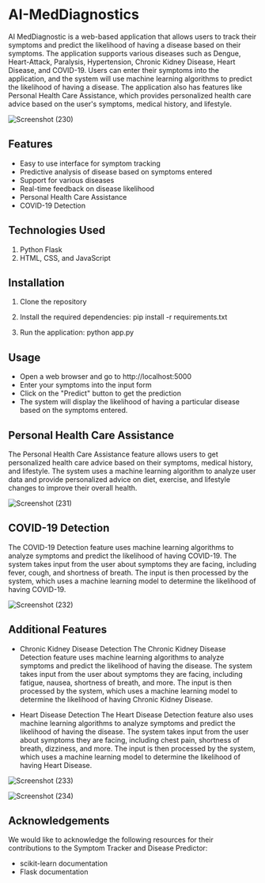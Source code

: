 # AI-MedDiagnostics

AI MedDiagnostic is a web-based application that allows users to track their symptoms and predict the likelihood of having a disease based on their symptoms. The application supports various diseases such as Dengue, Heart-Attack, Paralysis, Hypertension, Chronic Kidney Disease, Heart Disease, and COVID-19. Users can enter their symptoms into the application, and the system will use machine learning algorithms to predict the likelihood of having a disease. The application also has features like Personal Health Care Assistance, which provides personalized health care advice based on the user's symptoms, medical history, and lifestyle.

![Screenshot (230)](https://github.com/Ayushkumawat/AI-MedDiagnostics/assets/76219349/94522c5c-276f-4821-b630-aa8b3436428a)

## Features

* Easy to use interface for symptom tracking
* Predictive analysis of disease based on symptoms entered
* Support for various diseases
* Real-time feedback on disease likelihood
* Personal Health Care Assistance
* COVID-19 Detection

## Technologies Used

1. Python Flask
2. HTML, CSS, and JavaScript

## Installation

1. Clone the repository

2. Install the required dependencies: pip install -r requirements.txt

3. Run the application: python app.py

## Usage

* Open a web browser and go to http://localhost:5000
* Enter your symptoms into the input form
* Click on the "Predict" button to get the prediction
* The system will display the likelihood of having a particular disease based on the symptoms entered.

## Personal Health Care Assistance

The Personal Health Care Assistance feature allows users to get personalized health care advice based on their symptoms, medical history, and lifestyle. The system uses a machine learning algorithm to analyze user data and provide personalized advice on diet, exercise, and lifestyle changes to improve their overall health.

![Screenshot (231)](https://github.com/Ayushkumawat/AI-MedDiagnostics/assets/76219349/51479a0c-aa01-4b7f-91d1-094bff349407)

## COVID-19 Detection

The COVID-19 Detection feature uses machine learning algorithms to analyze symptoms and predict the likelihood of having COVID-19. The system takes input from the user about symptoms they are facing, including fever, cough, and shortness of breath. The input is then processed by the system, which uses a machine learning model to determine the likelihood of having COVID-19.

![Screenshot (232)](https://github.com/Ayushkumawat/AI-MedDiagnostics/assets/76219349/c7638322-4319-4fd4-943e-274426a4844c)

## Additional Features

- Chronic Kidney Disease Detection
The Chronic Kidney Disease Detection feature uses machine learning algorithms to analyze symptoms and predict the likelihood of having the disease. The system takes input from the user about symptoms they are facing, including fatigue, nausea, shortness of breath, and more. The input is then processed by the system, which uses a machine learning model to determine the likelihood of having Chronic Kidney Disease.

- Heart Disease Detection
The Heart Disease Detection feature also uses machine learning algorithms to analyze symptoms and predict the likelihood of having the disease. The system takes input from the user about symptoms they are facing, including chest pain, shortness of breath, dizziness, and more. The input is then processed by the system, which uses a machine learning model to determine the likelihood of having Heart Disease.

![Screenshot (233)](https://github.com/Ayushkumawat/AI-MedDiagnostics/assets/76219349/99304cc5-3d9a-405b-8a74-57fcbc288080)

![Screenshot (234)](https://github.com/Ayushkumawat/AI-MedDiagnostics/assets/76219349/9f9137a6-a025-401f-8516-76bb955a249a)

## Acknowledgements
We would like to acknowledge the following resources for their contributions to the Symptom Tracker and Disease Predictor:

- scikit-learn documentation
- Flask documentation
